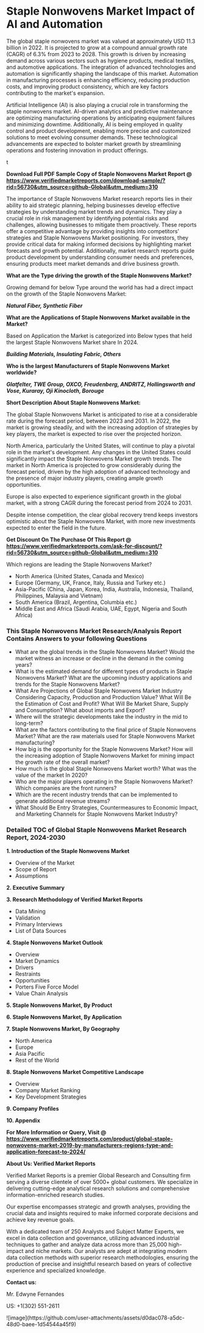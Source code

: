 <h1>Staple Nonwovens Market Impact of AI and Automation</h1><p>The global staple nonwovens market was valued at approximately USD 11.3 billion in 2022. It is projected to grow at a compound annual growth rate (CAGR) of 6.3% from 2023 to 2028. This growth is driven by increasing demand across various sectors such as hygiene products, medical textiles, and automotive applications. The integration of advanced technologies and automation is significantly shaping the landscape of this market. Automation in manufacturing processes is enhancing efficiency, reducing production costs, and improving product consistency, which are key factors contributing to the market's expansion.</p><p>Artificial Intelligence (AI) is also playing a crucial role in transforming the staple nonwovens market. AI-driven analytics and predictive maintenance are optimizing manufacturing operations by anticipating equipment failures and minimizing downtime. Additionally, AI is being employed in quality control and product development, enabling more precise and customized solutions to meet evolving consumer demands. These technological advancements are expected to bolster market growth by streamlining operations and fostering innovation in product offerings.</p>t</p><p id="" class=""><strong>Download Full PDF Sample Copy of Staple Nonwovens Market Report @ <a href="https://www.verifiedmarketreports.com/download-sample/?rid=56730&utm_source=github-Global&utm_medium=310" target="_blank">https://www.verifiedmarketreports.com/download-sample/?rid=56730&utm_source=github-Global&utm_medium=310</a></strong></p><p>The importance of&nbsp;Staple Nonwovens Market research reports lies in their ability to aid strategic planning, helping businesses develop effective strategies by understanding market trends and dynamics. They play a crucial role in risk management by identifying potential risks and challenges, allowing businesses to mitigate them proactively. These reports offer a competitive advantage by providing insights into competitors' strategies and Staple Nonwovens Market positioning. For investors, they provide critical data for making informed decisions by highlighting market forecasts and growth potential. Additionally, market research reports guide product development by understanding consumer needs and preferences, ensuring products meet market demands and drive business growth.</p><p><strong>What are the&nbsp;Type driving the growth of the Staple Nonwovens Market?</strong></p><p id="" class="">Growing demand for below Type around the world has had a direct impact on the growth of the Staple Nonwovens Market:</p><em><strong>Natural Fiber, Synthetic Fiber</strong></em></p><strong>What are the&nbsp;Applications&nbsp;of Staple Nonwovens Market available in the Market?</strong></p><p id="" class="">Based on Application the Market is categorized into Below types that held the largest Staple Nonwovens Market share In 2024.</p><em><strong>Building Materials, Insulating Fabric, Others</strong></em></p><strong>Who is the largest Manufacturers of Staple Nonwovens Market worldwide?</strong></p><p><em><strong>Glatfelter, TWE Group, OXCO, Freudenberg, ANDRITZ, Hollingsworth and Vose, Kuraray, Oji Kinocloth, Borouge</strong></em></p><p id="" class=""><strong>Short Description About Staple Nonwovens Market:</strong></p><p>The global Staple Nonwovens Market is anticipated to rise at a considerable rate during the forecast period, between 2023 and 2031. In 2022, the market is growing steadily, and with the increasing adoption of strategies by key players, the market is expected to rise over the projected horizon.</p><p>North America, particularly the United States, will continue to play a pivotal role in the market's development. Any changes in the United States could significantly impact the Staple Nonwovens Market growth trends. The market in North America is projected to grow considerably during the forecast period, driven by the high adoption of advanced technology and the presence of major industry players, creating ample growth opportunities.</p><p>Europe is also expected to experience significant growth in the global market, with a strong CAGR during the forecast period from 2024 to 2031.</p><p>Despite intense competition, the clear global recovery trend keeps investors optimistic about the Staple Nonwovens Market, with more new investments expected to enter the field in the future.</p><p id="" class=""><strong>Get Discount On The Purchase Of This Report @ <a href="https://www.verifiedmarketreports.com/ask-for-discount/?rid=56730&utm_source=github-Global&utm_medium=310" target="_blank">https://www.verifiedmarketreports.com/ask-for-discount/?rid=56730&utm_source=github-Global&utm_medium=310</a></strong></p>Which regions are leading the Staple Nonwovens Market?</p><ul><li>North America (United States, Canada and Mexico)</li><li>Europe (Germany, UK, France, Italy, Russia and Turkey etc.)</li><li>Asia-Pacific (China, Japan, Korea, India, Australia, Indonesia, Thailand, Philippines, Malaysia and Vietnam)</li><li>South America (Brazil, Argentina, Columbia etc.)</li><li>Middle East and Africa (Saudi Arabia, UAE, Egypt, Nigeria and South Africa)</li></ul><h3 id="" class="">This Staple Nonwovens Market Research/Analysis Report Contains Answers to your following Questions</h3><ul><li>What are the global trends in the Staple Nonwovens Market? Would the market witness an increase or decline in the demand in the coming years?</li><li>What is the estimated demand for different types of products in Staple Nonwovens Market? What are the upcoming industry applications and trends for the Staple Nonwovens Market?</li><li>What Are Projections of Global Staple Nonwovens Market Industry Considering Capacity, Production and Production Value? What Will Be the Estimation of Cost and Profit? What Will Be Market Share, Supply and Consumption? What about imports and Export?</li><li>Where will the strategic developments take the industry in the mid to long-term?</li><li>What are the factors contributing to the final price of Staple Nonwovens Market? What are the raw materials used for Staple Nonwovens Market manufacturing?</li><li>How big is the opportunity for the Staple Nonwovens Market? How will the increasing adoption of Staple Nonwovens Market for mining impact the growth rate of the overall market?</li><li>How much is the global Staple Nonwovens Market worth? What was the value of the market In 2020?</li><li>Who are the major players operating in the Staple Nonwovens Market? Which companies are the front runners?</li><li>Which are the recent industry trends that can be implemented to generate additional revenue streams?</li><li>What Should Be Entry Strategies, Countermeasures to Economic Impact, and Marketing Channels for Staple Nonwovens Market Industry?</li></ul><h3 id="" class="">Detailed TOC of Global Staple Nonwovens Market Research Report, 2024-2030</h3><p id="" class=""><strong>1. Introduction of the Staple Nonwovens Market</strong></p><ul><li>Overview of the Market</li><li>Scope of Report</li><li>Assumptions</li></ul><p id="" class=""><strong>2. Executive Summary</strong></p><p id="" class=""><strong>3. Research Methodology of Verified Market Reports</strong></p><ul><li>Data Mining</li><li>Validation</li><li>Primary Interviews</li><li>List of Data Sources</li></ul><p id="" class=""><strong>4. Staple Nonwovens Market Outlook</strong></p><ul><li>Overview</li><li>Market Dynamics</li><li>Drivers</li><li>Restraints</li><li>Opportunities</li><li>Porters Five Force Model</li><li>Value Chain Analysis</li></ul><p id="" class=""><strong>5. Staple Nonwovens Market, By Product</strong></p><p id="" class=""><strong>6. Staple Nonwovens Market, By Application</strong></p><p id="" class=""><strong>7. Staple Nonwovens Market, By Geography</strong></p><ul><li>North America</li><li>Europe</li><li>Asia Pacific</li><li>Rest of the World</li></ul><p id="" class=""><strong>8. Staple Nonwovens Market Competitive Landscape</strong></p><ul><li>Overview</li><li>Company Market Ranking</li><li>Key Development Strategies</li></ul><p id="" class=""><strong>9. Company Profiles</strong></p><p id="" class=""><strong>10. Appendix</strong></p><p id="" class=""><strong>For More Information or Query, Visit @ <a href="https://www.verifiedmarketreports.com/product/global-staple-nonwovens-market-2019-by-manufacturers-regions-type-and-application-forecast-to-2024/" target="_blank">https://www.verifiedmarketreports.com/product/global-staple-nonwovens-market-2019-by-manufacturers-regions-type-and-application-forecast-to-2024/</a></strong></p><p id="" class=""><strong>About Us: Verified Market Reports</strong></p><p id="" class="">Verified Market Reports is a premier Global Research and Consulting firm serving a diverse clientele of over 5000+ global customers. We specialize in delivering cutting-edge analytical research solutions and comprehensive information-enriched research studies.</p><p id="" class="">Our expertise encompasses strategic and growth analyses, providing the crucial data and insights required to make informed corporate decisions and achieve key revenue goals.</p><p id="" class="">With a dedicated team of 250 Analysts and Subject Matter Experts, we excel in data collection and governance, utilizing advanced industrial techniques to gather and analyze data across more than 25,000 high-impact and niche markets. Our analysts are adept at integrating modern data collection methods with superior research methodologies, ensuring the production of precise and insightful research based on years of collective experience and specialized knowledge.</p><p id="" class=""><strong>Contact us:</strong></p><p id="" class="">Mr. Edwyne Fernandes</p><p id="" class="">US: +1(302) 551-2611</p>
![image](https://github.com/user-attachments/assets/d0dac078-a5dc-48d0-baee-1d54544a45f9)
